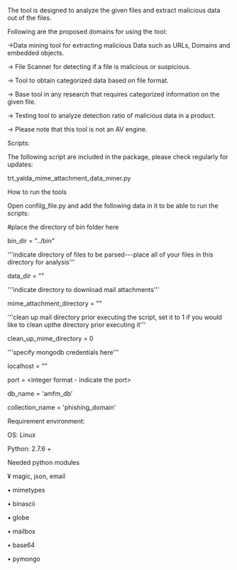 The tool is designed to analyze the given files and extract malicious data out of the files.

Following are the proposed domains for using the tool:

->Data mining tool for extracting malicious Data such as URLs, Domains and embedded objects.

-> File Scanner for detecting if a file is malicious or suspicious.

-> Tool to obtain categorized data based on file format.

-> Base tool in any research that requires categorized information on the given file.

-> Testing tool to analyze detection ratio of malicious data in a product.

-> Please note that this tool is not an AV engine.

Scripts:

The following script are included in the package, please check regularly for updates:

trt_yalda_mime_attachment_data_miner.py

How to run the tools

Open confilg_file.py and add the following data in it to be able to run the scripts:

#place the directory of bin folder here

bin_dir = "../bin"


'''indicate directory of files to be parsed---place all of your files in this directory for analysis'''

data_dir = "<Place the directory with files in this directory>"

'''indicate directory to download mail attachments'''

mime_attachment_directory = "<Directory to download email attachments>"

'''clean up mail directory prior executing the script, set it to 1 if you would like to clean upthe directory prior executing it'''

clean_up_mime_directory = 0

'''specify mongodb credentials here'''

localhost = "<IP address of mongodb server>"

port = <integer format - indicate the port>

db_name = 'amfm_db'

collection_name = 'phishing_domain'

Requirement environment:

OS: Linux

Python: 2.7.6 +

Needed python modules

¥       magic, json, email

•       mimetypes

•       binascii

•       globe

•       mailbox

•       base64

•       pymongo
